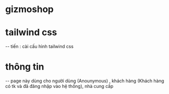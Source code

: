 # gizmoshop

# tailwind css

-- tiến : cài cấu hình tailwind css

# thông tin

-- page này dùng cho người dùng (Anounymous) , khách hàng (Khách hàng có tk và đã đăng nhập vào hệ thống), nhà cung cấp
